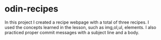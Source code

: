 # odin-recipes

In this project I created a recipe webpage with a total of three recipes. I used the concepts learned in the lesson, such as img,ol,ul, elements. I also practiced proper commit messages with a subject line and a body. 
